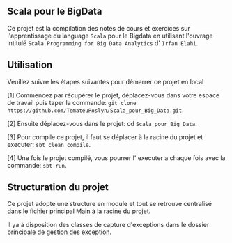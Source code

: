 ## Scala pour le BigData

Ce projet est la compilation des notes de cours et exercices sur l'apprentissage 
du language `Scala` pour le Bigdata en utilisant l'ouvrage intitulé `Scala Programming for Big Data Analytics`
d' `Irfan Elahi`.

## Utilisation

Veuillez suivre les étapes suivantes pour démarrer ce projet en local

[1] Commencez par récupérer le projet, déplacez-vous dans votre espace de travail puis taper la commande:
`git clone https://github.com/TemateuRoslyn/Scala_pour_Big_Data.git`.

[2] Ensuite déplacez-vous dans le projet: cd  `Scala_pour_Big_Data`.

[3] Pour compile ce projet, il faut se déplacer à la racine du projet et executer: `sbt clean compile`.

[4] Une fois le projet compilé, vous pourrer l' executer a chaque fois avec la commande: `sbt run`.

## Structuration du projet

Ce projet adopte une structure en module et tout se retrouve centralisé dans le fichier principal Main à
la racine du projet.

Il ya à disposition des classes de capture d'exceptions dans le dossier principale de gestion des exception.
